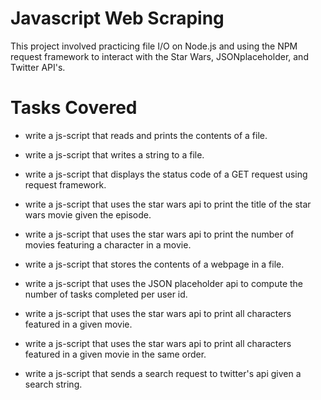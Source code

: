 # Javascript Web Scraping

This project involved practicing file I/O on Node.js and using the NPM request framework to interact with the Star Wars, JSONplaceholder, and Twitter API's.

# Tasks Covered

* write a js-script that reads and prints the contents of a file.

* write a js-script that writes a string to a file.

* write a js-script that displays the status code of a GET request using request framework.

* write a js-script that uses the star wars api to print the title of the star wars movie given the episode.

* write a js-script that uses the star wars api to print the number of movies featuring a character in a movie.

* write a js-script that stores the contents of a webpage in a file.

* write a js-script that uses the JSON placeholder api to compute the number of tasks completed per user id.

* write a js-script that uses the star wars api to print all characters featured in a given movie.

* write a js-script that uses the star wars api to print all characters featured
 in a given movie in the same order.

* write a js-script that sends a search request to twitter's api given a search  string.
